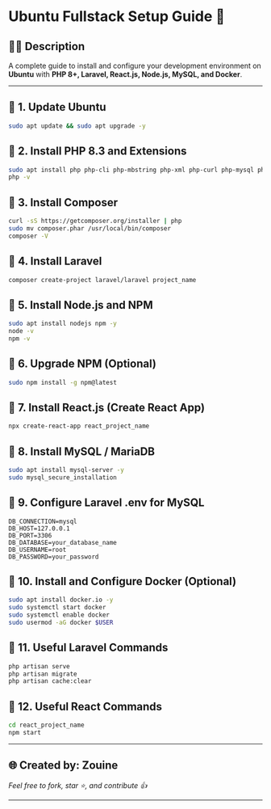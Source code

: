 # Ubuntu Fullstack Setup Guide 🚀

## 👨‍💻 Description
A complete guide to install and configure your development environment on **Ubuntu** with **PHP 8+, Laravel, React.js, Node.js, MySQL, and Docker**.

---

## 🔧 1. Update Ubuntu
```bash
sudo apt update && sudo apt upgrade -y
```

## 🔧 2. Install PHP 8.3 and Extensions
```bash
sudo apt install php php-cli php-mbstring php-xml php-curl php-mysql php-sqlite3 php-zip unzip curl -y
php -v
```

## 🔧 3. Install Composer
```bash
curl -sS https://getcomposer.org/installer | php
sudo mv composer.phar /usr/local/bin/composer
composer -V
```

## 🔧 4. Install Laravel
```bash
composer create-project laravel/laravel project_name
```

## 🔧 5. Install Node.js and NPM
```bash
sudo apt install nodejs npm -y
node -v
npm -v
```

## 🔧 6. Upgrade NPM (Optional)
```bash
sudo npm install -g npm@latest
```

## 🔧 7. Install React.js (Create React App)
```bash
npx create-react-app react_project_name
```

## 🔧 8. Install MySQL / MariaDB
```bash
sudo apt install mysql-server -y
sudo mysql_secure_installation
```

## 🔧 9. Configure Laravel .env for MySQL
```env
DB_CONNECTION=mysql
DB_HOST=127.0.0.1
DB_PORT=3306
DB_DATABASE=your_database_name
DB_USERNAME=root
DB_PASSWORD=your_password
```

## 🔧 10. Install and Configure Docker (Optional)
```bash
sudo apt install docker.io -y
sudo systemctl start docker
sudo systemctl enable docker
sudo usermod -aG docker $USER
```

## 🔧 11. Useful Laravel Commands
```bash
php artisan serve
php artisan migrate
php artisan cache:clear
```

## 🔧 12. Useful React Commands
```bash
cd react_project_name
npm start
```


---

## 🌐 Created by: Zouine
*Feel free to fork, star ⭐, and contribute 👍*

---


